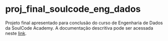 # proj_final_soulcode_eng_dados
Projeto final apresentado para conclusão do curso de Engenharia de Dados da SoulCode Academy.
A documentação descritiva pode ser acessada neste <a href="https://drive.google.com/file/d/1lcI8isYZvdZM7XXzGiBZAj78QRwgfKeh/view" target="_blank">link</a>.

